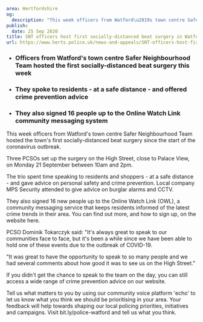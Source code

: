 ```yaml
area: Hertfordshire
og:
  description: "This week officers from Watford\u2019s town centre Safer Neighbourhood Team hosted the town\u2019s first socially-distanced beat surgery since the start of the coronavirus outbreak."
publish:
  date: 25 Sep 2020
title: SNT officers host first socially-distanced beat surgery in Watford
url: https://www.herts.police.uk/news-and-appeals/SNT-officers-host-first-socially-distanced-beat-surgery-in-watford-0674
```

* ### Officers from Watford's town centre Safer Neighbourhood Team hosted the first socially-distanced beat surgery this week

 * ### They spoke to residents - at a safe distance - and offered crime prevention advice

 * ### They also signed 16 people up to the Online Watch Link community messaging system

This week officers from Watford's town centre Safer Neighbourhood Team hosted the town's first socially-distanced beat surgery since the start of the coronavirus outbreak.

Three PCSOs set up the surgery on the High Street, close to Palace View, on Monday 21 September between 10am and 2pm.

The trio spent time speaking to residents and shoppers - at a safe distance - and gave advice on personal safety and crime prevention. Local company MPS Security attended to give advice on burglar alarms and CCTV.

They also signed 16 new people up to the Online Watch Link (OWL), a community messaging service that keeps residents informed of the latest crime trends in their area. You can find out more, and how to sign up, on the website here.

PCSO Dominik Tokarczyk said: "It's always great to speak to our communities face to face, but it's been a while since we have been able to hold one of these events due to the outbreak of COVID-19.

"It was great to have the opportunity to speak to so many people and we had several comments about how good it was to see us on the High Street."

If you didn't get the chance to speak to the team on the day, you can still access a wide range of crime prevention advice on our website.

Tell us what matters to you by using our community voice platform 'echo' to let us know what you think we should be prioritising in your area. Your feedback will help towards shaping our local policing priorities, initiatives and campaigns. Visit bit.ly/police-watford and tell us what you think.
